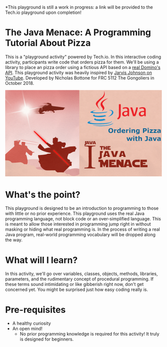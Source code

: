 *This playground is still a work in progress: a link will be provided to the Tech.io playground upon completion!

# The Java Menace: A Programming Tutorial About Pizza
This is a "playground activity" powered by Tech.io.  In this interactive coding activity, participants write code that orders pizza for them.
We'll be using a library to place an pizza order using a fictious API based on a [real Domino's API](https://github.com/gamagori/pizzapi).
This playground activity was heavily inspired by [Jarvis Johnson on YouTube](https://youtu.be/Nxu6GlDleqA).
Developed by Nicholas Bottone for FRC 5112 The Gongoliers in October 2018.

![Star Wars-themed poster that reads The Java Menace](https://raw.githubusercontent.com/NicholasBottone/Java-Menace-Introductory-Java-Lesson/master/cover.png "The Java Menace")

# What's the point?
This playground is designed to be an introduction to programming to those with little or no prior experience.  This playground uses the real Java programming language, not block code or an over-simplified language.  This is meant to allow those interested in programming jump right in without masking or hiding what real programming is.  In the process of writing a real Java program, real-world programming vocabulary will be dropped along the way.

# What will I learn?
In this activity, we'll go over variables, classes, objects, methods, libraries, parameters, and the rudimentary concept of procedural programming.  If these terms sound intimidating or like gibberish right now, don't get concerned yet.  You might be surprised just how easy coding really is.

# Pre-requisites
 * A healthy curiosity
 * An open mind!
     * No prior programming knowledge is required for this activity! It truly is designed for beginners.
